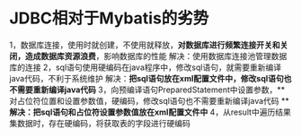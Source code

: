 # JDBC相对于Mybatis的劣势

1，数据库连接，使用时就创建，不使用就释放，**对数据库进行频繁连接开关和关闭，造成数据库资源浪费**，影响数据库的性能 
解决：使用数据库连接池管理数据库的连接 
2，sql语句使用硬编码在java程序中，修改sql语句，就需要重新编译java代码，不利于系统维护 
解决：**把sql语句放在xml配置文件中，修改sql语句也不需要重新编译java代码** 
3，向预编译语句PreparedStatement中设置参数，**对占位符位置和设置参数值，硬编码，修改sql语句也不需要重新编译java代码 **
**解决：把sql语句和占位符设置参数值放在xml配置文件中** 
4，从result中遍历结果集数据时，存在硬编码，将获取表的字段进行硬编码